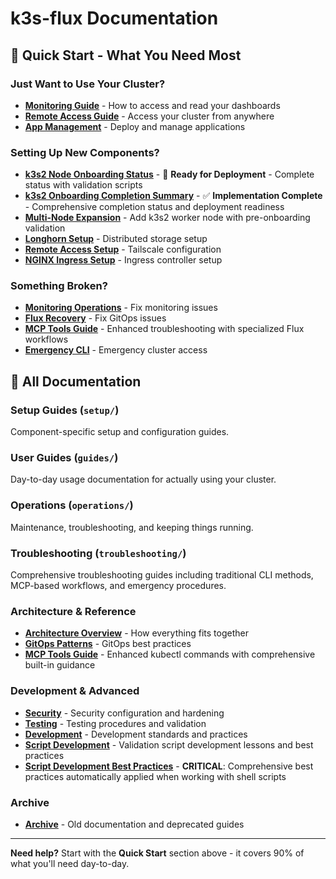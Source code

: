 # k3s-flux Documentation

## 🚀 Quick Start - What You Need Most

### Just Want to Use Your Cluster?
- **[Monitoring Guide](guides/monitoring-user-guide.md)** - How to access and read your dashboards
- **[Remote Access Guide](guides/remote-access-quick-reference.md)** - Access your cluster from anywhere
- **[App Management](application-management.md)** - Deploy and manage applications

### Setting Up New Components?
- **[k3s2 Node Onboarding Status](k3s2-onboarding-status.md)** - 🚀 **Ready for Deployment** - Complete status with validation scripts
- **[k3s2 Onboarding Completion Summary](k3s2-onboarding-completion-summary.md)** - ✅ **Implementation Complete** - Comprehensive completion status and deployment readiness
- **[Multi-Node Expansion](setup/multi-node-cluster-expansion.md)** - Add k3s2 worker node with pre-onboarding validation
- **[Longhorn Setup](setup/longhorn-setup.md)** - Distributed storage setup
- **[Remote Access Setup](setup/tailscale-remote-access-setup.md)** - Tailscale configuration
- **[NGINX Ingress Setup](setup/nginx-ingress-setup.md)** - Ingress controller setup

### Something Broken?
- **[Monitoring Operations](operations/monitoring-system-cleanup.md)** - Fix monitoring issues
- **[Flux Recovery](troubleshooting/flux-recovery-guide.md)** - Fix GitOps issues
- **[MCP Tools Guide](mcp-tools-guide.md)** - Enhanced troubleshooting with specialized Flux workflows
- **[Emergency CLI](../scripts/emergency-cli.sh)** - Emergency cluster access

## 📁 All Documentation

### Setup Guides (`setup/`)
Component-specific setup and configuration guides.

### User Guides (`guides/`)
Day-to-day usage documentation for actually using your cluster.

### Operations (`operations/`)
Maintenance, troubleshooting, and keeping things running.

### Troubleshooting (`troubleshooting/`)
Comprehensive troubleshooting guides including traditional CLI methods, MCP-based workflows, and emergency procedures.

### Architecture & Reference
- **[Architecture Overview](architecture-overview.md)** - How everything fits together
- **[GitOps Patterns](gitops-resilience-patterns.md)** - GitOps best practices
- **[MCP Tools Guide](mcp-tools-guide.md)** - Enhanced kubectl commands with comprehensive built-in guidance

### Development & Advanced
- **[Security](security/)** - Security configuration and hardening
- **[Testing](testing/)** - Testing procedures and validation
- **[Development](workspace-rules.md)** - Development standards and practices
- **[Script Development](troubleshooting/validation-script-development.md)** - Validation script development lessons and best practices
- **[Script Development Best Practices](../.kiro/steering/08-script-development-best-practices.md)** - **CRITICAL**: Comprehensive best practices automatically applied when working with shell scripts

### Archive
- **[Archive](archive/)** - Old documentation and deprecated guides

---

**Need help?** Start with the **Quick Start** section above - it covers 90% of what you'll need day-to-day.